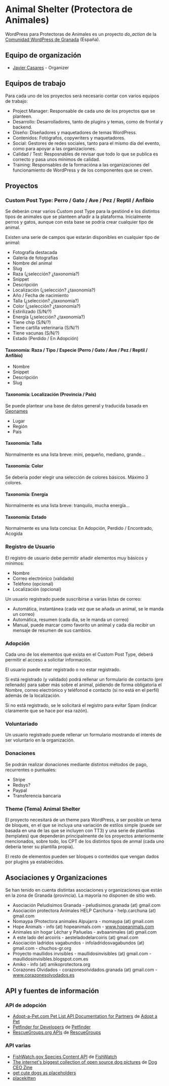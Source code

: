 # Animal Shelter (Protectora de Animales)

WordPress para Protectoras de Animales es un proyecto _do_action_ de la [Comunidad WordPress de Granada](https://wpgranada.es/) (España).

## Equipo de organización

- [Javier Casares](https://github.com/javiercasares) - Organizer

## Equipos de trabajo

Para cada uno de los proyectos será necesario contar con varios equipos de trabajo:
- Project Manager: Responsable de cada uno de los proyectos que se planteen.
- Desarrollo: Desarrolladores, tanto de plugins y temas, como de frontal y backend.
- Diseño: Diseñadores y maquetadores de temas WordPress.
- Contenidos: Fotógrafos, copywriters y maquetadores.
- Social: Gestores de redes sociales, tanto para el mismo día del evento, como para apoyar a las organizaciones.
- Calidad / Test: Resposnables de revisar que todo lo que se publica es correcto y pasa unos mínimos de calidad.
- Training: Responsables de la formacióna a las organizaciones del funcionamiento de WordPress y de los componentes que se creen.

## Proyectos

### Custom Post Type: Perro / Gato / Ave / Pez / Reptil / Anfibio

Se deberán crear varios Custom post Type para la gestiónd e los distintos tipos de animales que se planteen añadir a la plataforma. Inicialmente perros y gatos, aunque con esta base se podría crear cualquier tipo de animal.

Existen una serie de campos que estarán disponibles en cualquier tipo de animal:

- Fotografía destacada
- Galería de fotografías
- Nombre del animal
- Slug
- Raza (¿selección? ¿taxonomía?)
- Snippet
- Descripción
- Localización (¿selección? ¿taxonomía?)
- Año / Fecha de nacimiento
- Talla (¿selección? ¿taxonomía?)
- Color (¿selección? ¿taxonomía?)
- Estirilizado (S/N/?)
- Energía (¿selección? ¿taxonomía?)
- Tiene chip (S/N/?)
- Tiene cartilla veterinaria (S/N/?)
- Tiene vacunas (S/N/?)
- Estado (Perdido / En Adopción)

#### Taxonomía: Raza / Tipo / Especie (Perro / Gato / Ave / Pez / Reptil / Anfibio)

- Nombre
- Snippet
- Descripción
- Slug

#### Taxonomía: Localización (Provincia / País)

Se puede plantear una base de datos general y traducida basada en [Geonames](https://www.geonames.org/)

- Lugar
- Región
- País

#### Taxonomía: Talla

Normalmente es una lista breve: mini, pequeño, mediano, grande...

#### Taxonomía: Color

Se debería poder elegir una selección de colores básicos. Máximo 3 colores.

#### Taxonomía: Energía

Normalmente es una lista breve: tranquilo, mucha energía...

#### Taxonomía: Estado

Normalmente es una lista concisa: En Adopción, Perdido / Encontrado, Acogida

### Registro de Usuario

El registro de usuario debe permitir añadir elementos muy básicos y mínimos:
- Nombre
- Correo electrónico (validado)
- Teléfono (opcional)
- Localización (opcional)

Un usuario registrado puede suscribirse a varias listas de correo:
- Automática, instantánea (cada vez que se añada un animal, se le manda un correo)
- Automática, resumen (cada dia, se le manda un correo)
- Manual, puede marcar como favorito un animal y cada día recibir un mensaje de resumen de sus cambios.

### Adopción

Cada uno de los elementos que exista en el Custom Post Type, deberá permitir el acceso a solicitar información.

El usuario puede estar registrado o no estar registrado.

Si está registrado (y validado) podrá rellenar un formulario de contacto (pre rellenado) para saber más sobre el animal, pidiendo de forma obligatoria el Nombre, correo electrónico y teléfonod e contacto (si no está en el perfil) además de la localización.

Si no está registrado, se le solicitará el registro para evitar Spam (indicar claramente que se hace por esa razón).

### Voluntariado

Un usuario registrado puede rellenar un formulario mostrando el interés de ser voluntario en la organización.

### Donaciones

Se podrán realizar donaciones mediante distintos métodos de pago, recurrentes o puntuales:
- Stripe
- Redsys?
- Paypal
- Transferencia bancaria

### Theme (Tema) Animal Shelter

El proyecto necesitará de un theme para WordPress, a ser posible un tema de bloques, en el que se incluya una variación de estilos simple (puede ser basada en una de las que se incluyen con TT3) y una serie de plantillas (templates) que dependerán principalmente de los proyectos anteriormente mencionados, sobre todo, los CPT de los distintos tipos de anmal (cada uno debería tener su plantilla propia).

El resto de elementos pueden ser bloques o conteidos que vengan dados por plugins ya establecidos.

## Asociaciones y Organizaciones

Se han tenido en cuenta distintas asociaciones y organizaciones que están en la zona de Granada (provincia). La mayoría no disponen de sitio web.
- Asociación Peludisimos Granada - peludisimos.granada (at) gmail.com
- Asociación protectora Animales HELP Carchuna - help.carchuna (at) gmail.com
- Nomaypa (Protectora animales Alpujarra - momaypa (at) gmail.com
- Hope Animals - info (at) hopeanimals.com - www.hopeanimals.com
- Animales sin hogar Léchar y Pañuelas - avbaanimales (at) gmail.com
- A este lado del arcoiris - aesteladodelarcoiris (at) gmail.com
- Asociación ladridos vagabundos - infoladridosvagabundos (at) gmail.com - chuchos-gr.org
- Proyecto maullidos invisibles - maullidosinvisibles (at) gmail.com - maullidosinvisibles.blogspot.com.es
- Amiko - info (at) amikoprotectora.org
- Corazones Olvidados - corazonesolvidados.granada (at) gmail.com - www.corazonesolvodados.es

## API y fuentes de información

### API de adopción
- [Adopt-a-Pet.com Pet List API Documentation for Partners](https://www.adoptapet.com/public/apis/pet_list.html) de [Adopt a Pet](https://www.adoptapet.com/)
- [Petfinder for Developers](https://www.petfinder.com/developers/) de [Petfinder](https://www.petfinder.com/)
- [RescueGroups.org APIs](https://userguide.rescuegroups.org/display/APIDG/API+Developers+Guide+Home) de [RescueGroups](https://rescuegroups.org/)

### API varias
- [FishWatch.gov Species Content API](https://www.fishwatch.gov/developers) de [FishWatch](https://www.fishwatch.gov/)
- [The internet's biggest collection of open source dog pictures](https://dog.ceo/dog-api/) de [Dog CEO Zine](https://dog.ceo/)
- [get cute dogs as placeholders](https://place.dog/)
- [placekitten](https://placekitten.com/)
